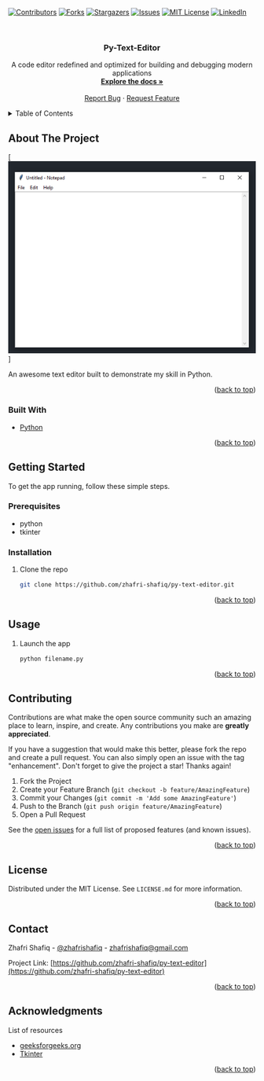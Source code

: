 <div id="top"></div>

<!-- PROJECT SHIELDS -->
<!--
*** I'm using markdown "reference style" links for readability.
*** Reference links are enclosed in brackets [ ] instead of parentheses ( ).
*** See the bottom of this document for the declaration of the reference variables
*** for contributors-url, forks-url, etc. This is an optional, concise syntax you may use.
*** https://www.markdownguide.org/basic-syntax/#reference-style-links
-->
[![Contributors][contributors-shield]][contributors-url]
[![Forks][forks-shield]][forks-url]
[![Stargazers][stars-shield]][stars-url]
[![Issues][issues-shield]][issues-url]
[![MIT License][license-shield]][license-url]
[![LinkedIn][linkedin-shield]][linkedin-url]

<!-- PROJECT LOGO -->
<br />
<div align="center">

<h3 align="center">Py-Text-Editor</h3>

  <p align="center">
    A code editor redefined and optimized for building and debugging modern applications
    <br />
    <a href="https://github.com/zhafri-shafiq/py-text-editor"><strong>Explore the docs »</strong></a>
    <br />
    <br />
    <a href="https://github.com/zhafri-shafiq/py-text-editor/issues">Report Bug</a>
    ·
    <a href="https://github.com/zhafri-shafiq/py-text-editor/issues">Request Feature</a>
  </p>
</div>



<!-- TABLE OF CONTENTS -->
<details>
  <summary>Table of Contents</summary>
  <ol>
    <li>
      <a href="#about-the-project">About The Project</a>
      <ul>
        <li><a href="#built-with">Built With</a></li>
      </ul>
    </li>
    <li>
      <a href="#getting-started">Getting Started</a>
      <ul>
        <li><a href="#prerequisites">Prerequisites</a></li>
        <li><a href="#installation">Installation</a></li>
      </ul>
    </li>
    <li><a href="#usage">Usage</a></li>
    <li><a href="#contributing">Contributing</a></li>
    <li><a href="#license">License</a></li>
    <li><a href="#contact">Contact</a></li>
    <li><a href="#acknowledgments">Acknowledgments</a></li>
  </ol>
</details>



<!-- ABOUT THE PROJECT -->
## About The Project

[![Product Name Screen Shot][product-screenshot]]

An awesome text editor built to demonstrate my skill in Python.

<p align="right">(<a href="#top">back to top</a>)</p>



### Built With

* [Python](https://www.python.org/)

<p align="right">(<a href="#top">back to top</a>)</p>



<!-- GETTING STARTED -->
## Getting Started

To get the app running, follow these simple steps.

### Prerequisites

* python
* tkinter

### Installation

1. Clone the repo
   ```sh
   git clone https://github.com/zhafri-shafiq/py-text-editor.git
   ```

<p align="right">(<a href="#top">back to top</a>)</p>



<!-- USAGE EXAMPLES -->
## Usage

  1. Launch the app
      ```sh
      python filename.py
      ```

<p align="right">(<a href="#top">back to top</a>)</p>



<!-- CONTRIBUTING -->
## Contributing

Contributions are what make the open source community such an amazing place to learn, inspire, and create. Any contributions you make are **greatly appreciated**.

If you have a suggestion that would make this better, please fork the repo and create a pull request. You can also simply open an issue with the tag "enhancement".
Don't forget to give the project a star! Thanks again!

1. Fork the Project
2. Create your Feature Branch (`git checkout -b feature/AmazingFeature`)
3. Commit your Changes (`git commit -m 'Add some AmazingFeature'`)
4. Push to the Branch (`git push origin feature/AmazingFeature`)
5. Open a Pull Request

See the [open issues](https://github.com/zhafri-shafiq/py-text-editor/issues) for a full list of proposed features (and known issues).

<p align="right">(<a href="#top">back to top</a>)</p>



<!-- LICENSE -->
## License

Distributed under the MIT License. See `LICENSE.md` for more information.

<p align="right">(<a href="#top">back to top</a>)</p>



<!-- CONTACT -->
## Contact

Zhafri Shafiq - [@zhafrishafiq](https://twitter.com/zhafrishafiq) - zhafrishafiq@gmail.com

Project Link: [https://github.com/zhafri-shafiq/py-text-editor](https://github.com/zhafri-shafiq/py-text-editor)

<p align="right">(<a href="#top">back to top</a>)</p>



<!-- ACKNOWLEDGMENTS -->
## Acknowledgments

List of resources
* [geeksforgeeks.org](https://www.geeksforgeeks.org/make-notepad-using-tkinter/)
* [Tkinter](https://docs.python.org/3/library/tkinter.html)

<p align="right">(<a href="#top">back to top</a>)</p>



<!-- MARKDOWN LINKS & IMAGES -->
<!-- https://www.markdownguide.org/basic-syntax/#reference-style-links -->
[contributors-shield]: https://img.shields.io/github/contributors/zhafri-shafiq/py-text-editor.svg?style=for-the-badge
[contributors-url]: https://github.com/zhafri-shafiq/py-text-editor/graphs/contributors
[forks-shield]: https://img.shields.io/github/forks/zhafri-shafiq/py-text-editor.svg?style=for-the-badge
[forks-url]: https://github.com/zhafri-shafiq/py-text-editor/network/members
[stars-shield]: https://img.shields.io/github/stars/zhafri-shafiq/py-text-editor.svg?style=for-the-badge
[stars-url]: https://github.com/zhafri-shafiq/py-text-editor/stargazers
[issues-shield]: https://img.shields.io/github/issues/zhafri-shafiq/py-text-editor.svg?style=for-the-badge
[issues-url]: https://github.com/zhafri-shafiq/py-text-editor/issues
[license-shield]: https://img.shields.io/github/license/zhafri-shafiq/py-text-editor.svg?style=for-the-badge
[license-url]: https://github.com/zhafri-shafiq/py-text-editor/blob/master/LICENSE.txt
[linkedin-shield]: https://img.shields.io/badge/-LinkedIn-black.svg?style=for-the-badge&logo=linkedin&colorB=555
[linkedin-url]: https://www.linkedin.com/in/muhammad-zhafri-shafiq-mhd-noor-42a31611b/
[product-screenshot]: images/screenshot.PNG